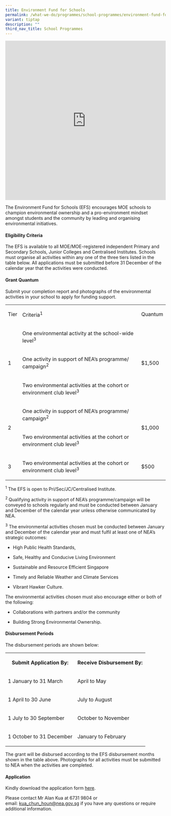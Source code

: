 ```yaml
---
title: Environment Fund for Schools
permalink: /what-we-do/programmes/school-programmes/environment-fund-for-schools/
variant: tiptap
description: ""
third_nav_title: School Programmes
---
```

<div class="iframe-wrapper">
<iframe height="500" width="100%" allowfullscreen="true" frameborder="0" src="https://www.youtube.com/embed/IPVY8tVxv7k"></iframe>
</div>
<p>The Environment Fund for Schools (EFS) encourages MOE schools to champion
environmental ownership and a pro-environment mindset amongst students
and the community by leading and organising environmental initiatives.&nbsp;</p>
<h4>Eligibility Criteria</h4>
<p>The EFS is available to all MOE/MOE-registered independent Primary and
Secondary Schools, Junior Colleges and Centralised Institutes. Schools
must organise all activities within any one of the three tiers listed in
the table below. All applications must be submitted before 31 December
of the calendar year that the activities were conducted.</p>
<h4>Grant Quantum</h4>
<p>Submit your completion report and photographs of the environmental activities
in your school to apply for funding support.</p>
<table style="minWidth: 75px">
<colgroup>
<col>
<col>
<col>
</colgroup>
<tbody>
<tr>
<td rowspan="1" colspan="1">
<p>Tier</p>
</td>
<td rowspan="1" colspan="1">
<p>Criteria<sup>1</sup>
</p>
</td>
<td rowspan="1" colspan="1">
<p>Quantum</p>
</td>
</tr>
<tr>
<td rowspan="3" colspan="1">
<p>1</p>
</td>
<td rowspan="1" colspan="1">
<p>One environmental activity at the school-wide level<sup>3</sup>
</p>
</td>
<td rowspan="3" colspan="1">
<p>$1,500</p>
</td>
</tr>
<tr>
<td rowspan="1" colspan="1">
<p>One activity in support of NEA’s programme/ campaign<sup>2</sup>
</p>
</td>
</tr>
<tr>
<td rowspan="1" colspan="1">
<p>Two environmental activities at the cohort or environment club level<sup>3</sup>
</p>
</td>
</tr>
<tr>
<td rowspan="2" colspan="1">
<p>2</p>
</td>
<td rowspan="1" colspan="1">
<p>One activity in support of NEA’s programme/ campaign<sup>2</sup>
</p>
</td>
<td rowspan="2" colspan="1">
<p>$1,000</p>
</td>
</tr>
<tr>
<td rowspan="1" colspan="1">
<p>Two environmental activities at the cohort or environment club level<sup>3</sup>
</p>
</td>
</tr>
<tr>
<td rowspan="1" colspan="1">
<p>3</p>
</td>
<td rowspan="1" colspan="1">
<p>Two environmental activities at the cohort or environment club level<sup>3</sup>
</p>
</td>
<td rowspan="1" colspan="1">
<p>$500</p>
</td>
</tr>
</tbody>
</table>
<p><sup>1</sup> The EFS is open to Pri/Sec/JC/Centralised Institute.</p>
<p><sup>2&nbsp;</sup>Qualifying activity in support of NEA’s programme/campaign
will be conveyed to schools regularly and must be conducted between January
and December of the calendar year&nbsp;unless otherwise communicated by
NEA.</p>
<p><sup>3</sup> The environmental activities chosen must be conducted between
January and December of the calendar year&nbsp;and must fulfil at least
one of NEA’s strategic outcomes:</p>
<ul>
<li>
<p>High Public Health Standards,</p>
</li>
<li>
<p>Safe, Healthy and Conducive Living Environment</p>
</li>
<li>
<p>Sustainable and Resource Efficient Singapore</p>
</li>
<li>
<p>Timely and Reliable Weather and Climate Services</p>
</li>
<li>
<p>Vibrant Hawker Culture.</p>
</li>
</ul>
<p>The environmental activities chosen must also encourage either or both
of the following:</p>
<ul>
<li>
<p>Collaborations with partners and/or the community</p>
</li>
<li>
<p>Building Strong Environmental Ownership.</p>
</li>
</ul>
<h4>Disbursement Periods</h4>
<p>The disbursement periods are shown below:</p>
<table style="minWidth: 50px">
<colgroup>
<col>
<col>
</colgroup>
<tbody>
<tr>
<th rowspan="1" colspan="1">
<p>Submit Application By:</p>
</th>
<th rowspan="1" colspan="1">
<p>Receive Disbursement By:</p>
</th>
</tr>
<tr>
<td rowspan="1" colspan="1">
<p>1 January to 31 March</p>
</td>
<td rowspan="1" colspan="1">
<p>April to May</p>
</td>
</tr>
<tr>
<td rowspan="1" colspan="1">
<p>1 April to 30 June</p>
</td>
<td rowspan="1" colspan="1">
<p>July to August</p>
</td>
</tr>
<tr>
<td rowspan="1" colspan="1">
<p>1 July to 30 September</p>
</td>
<td rowspan="1" colspan="1">
<p>October to November</p>
</td>
</tr>
<tr>
<td rowspan="1" colspan="1">
<p>1 October to 31 December</p>
</td>
<td rowspan="1" colspan="1">
<p>January to February</p>
</td>
</tr>
</tbody>
</table>
<p>The grant will be disbursed according to the EFS disbursement months shown
in the table above. Photographs for all activities must be submitted to
NEA when the activities are completed.</p>
<h4>Application</h4>
<p>Kindly download the application form <a href="https://t553-p540-blue-admin.prd.cwp2.sg/docs/default-source/cgs/efs-application-form008a2e27-4f16-460b-9439-40069efa99e8.docx" rel="noopener noreferrer nofollow" target="_blank">here</a>.</p>
<p>Please contact Mr Alan Kua at 6731 9804 or email:&nbsp;<a href="mailto:kua_chun_houn@nea.gov.sg" rel="noopener noreferrer nofollow" target="_blank">kua_chun_houn@nea.gov.sg</a>&nbsp;if
you have any questions or require additional information.</p>
<p></p>